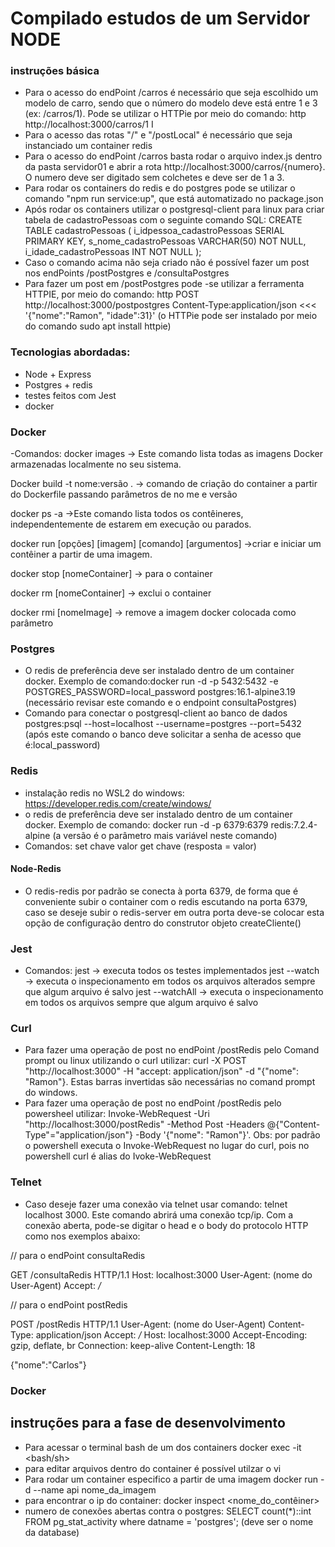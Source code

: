 # Compilado estudos de um Servidor NODE

### instruções básica

- Para o acesso do endPoint /carros é necessário que seja escolhido um modelo de carro, sendo que o número do modelo deve está entre 1 e 3 (ex: /carros/1). Pode se utilizar o HTTPie por meio do comando: http http://localhost:3000/carros/1  I
- Para o acesso das rotas "/" e "/postLocal" é necessário que seja instanciado um container redis
- Para o acesso do endPoint /carros basta rodar o arquivo index.js dentro da pasta servidor01 e abrir a rota http://localhost:3000/carros/{numero}. O numero deve ser digitado sem colchetes e deve ser de 1 a 3.
- Para rodar os containers do redis e do postgres pode se utilizar o comando "npm run service:up", que está automatizado no package.json
- Após rodar os containers utilizar o postgresql-client para linux para criar tabela de cadastroPessoas com o seguinte comando SQL: CREATE TABLE cadastroPessoas (
  i_idpessoa_cadastroPessoas SERIAL PRIMARY KEY,
  s_nome_cadastroPessoas VARCHAR(50) NOT NULL,
  i_idade_cadastroPessoas INT NOT NULL
);
 - Caso o comando acima não seja criado não é possível fazer um post nos endPoints /postPostgres e /consultaPostgres  
 - Para fazer um post em /postPostgres pode -se utilizar a ferramenta HTTPIE, por meio do comando: http POST http://localhost:3000/postpostgres Content-Type:application/json <<< '{"nome":"Ramon", "idade":31}' (o HTTPie pode ser instalado por meio do comando sudo apt install httpie) 

### Tecnologias abordadas:

- Node + Express
- Postgres + redis
- testes feitos com Jest
- docker

### Docker

-Comandos:
docker images -> Este comando lista todas as imagens Docker armazenadas localmente no seu sistema.

Docker build -t nome:versão . -> comando de criação do container a partir do Dockerfile passando parâmetros de no me e versão

docker ps -a ->Este comando lista todos os contêineres, independentemente de estarem em execução ou parados.

docker run [opções] [imagem] [comando] [argumentos] ->criar e iniciar um contêiner a partir de uma imagem.

docker stop [nomeContainer] -> para o container

docker rm [nomeContainer] -> exclui o container

docker rmi [nomeImage] -> remove a imagem docker colocada como parâmetro

### Postgres

- O redis de preferência deve ser instalado dentro de um container docker. Exemplo de comando:docker run -d -p 5432:5432 -e POSTGRES_PASSWORD=local_password postgres:16.1-alpine3.19 (necessário revisar este comando e o endpoint consultaPostgres)
- Comando para conectar o postgresql-client ao banco de dados postgres:psql --host=localhost --username=postgres --port=5432 (após este comando o banco deve solicitar a senha de acesso que é:local_password)

### Redis

- instalação redis no WSL2 do windows: https://developer.redis.com/create/windows/
- o redis de preferência deve ser instalado dentro de um container docker. Exemplo de comando: docker run -d -p 6379:6379 redis:7.2.4-alpine (a versão é o parâmetro mais variável neste comando)
- Comandos:
  set chave valor
  get chave (resposta = valor)

#### Node-Redis

- O redis-redis por padrão se conecta à porta 6379, de forma que é conveniente subir o container com o redis escutando na porta 6379, caso se deseje subir o redis-server em outra porta deve-se colocar esta opção de configuração dentro do construtor objeto createCliente()

### Jest

- Comandos:
  jest -> executa todos os testes implementados
  jest --watch -> executa o inspecionamento em todos os arquivos alterados sempre que algum arquivo é salvo
  jest --watchAll -> executa o inspecionamento em todos os arquivos sempre que algum arquivo é salvo

### Curl

- Para fazer uma operação de post no endPoint /postRedis pelo Comand prompt ou linux utilizando o curl utilizar: curl -X POST "http://localhost:3000" -H "accept: application/json" -d "{\"nome\": \"Ramon\"}. Estas barras invertidas são necessárias no comand prompt do windows.
- Para fazer uma operação de post no endPoint /postRedis pelo powersheel utilizar: Invoke-WebRequest -Uri "http://localhost:3000/postRedis" -Method Post -Headers @{"Content-Type"="application/json"} -Body '{"nome": "Ramon"}'. Obs: por padrão o powershell executa o Invoke-WebRequest no lugar do curl, pois no powershell curl é alias do Ivoke-WebRequest

### Telnet

- Caso deseje fazer uma conexão via telnet usar comando: telnet localhost 3000. Este comando abrirá uma conexão tcp/ip. Com a conexão aberta, pode-se digitar o head e o body do protocolo HTTP como nos exemplos abaixo: 

// para o endPoint consultaRedis 

GET /consultaRedis HTTP/1.1
Host: localhost:3000
User-Agent: (nome do User-Agent)
Accept: */*

// para o endPoint postRedis

POST /postRedis HTTP/1.1
User-Agent: (nome do User-Agent)
Content-Type: application/json
Accept: */*
Host: localhost:3000
Accept-Encoding: gzip, deflate, br
Connection: keep-alive
Content-Length: 18

{"nome":"Carlos"}


### Docker
## instruções para a fase de desenvolvimento

- Para acessar o terminal bash de um dos containers docker exec -it <idcontainner> <bash/sh>
- para editar arquivos dentro do container é possível utilzar o vi
- Para rodar um container especifico a partir de uma imagem docker run -d --name api nome_da_imagem
- para encontrar o ip do container: docker inspect <nome_do_contêiner> 
- numero de conexões abertas contra o postgres: SELECT count(\*)::int FROM pg_stat_activity where datname = 'postgres'; (deve ser o nome da database)

